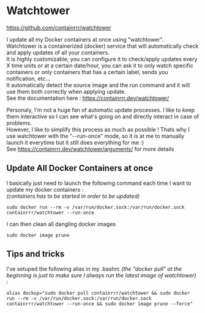 # Watchtower

https://github.com/containrrr/watchtower  
  
I update all my Docker containers at once using "watchtower".  
Watchtower is a containerized (docker) service that will automatically check and apply updates of all your containers.  
It is highly customizable; you can configure it to check/apply updates every X time units or at a certain date/hour, you can ask it to only watch specific containers or only containers that has a certain label, sends you notification, etc...  
It automatically detect the source image and the run command and it will use them both correctly when applying update.  
See the documentation here : https://containrrr.dev/watchtower/  
  
Personaly, I'm not a huge fan of automatic update processes. I like to keep them interactive so I can see what's going on and directly interact in case of problems.  
However, I like to simplify this process as much as possible ! Thats why I use watchtower with the "--run-once" mode, so it is at me to manually launch it everytime but it still does everything for me :)  
See https://containrrr.dev/watchtower/arguments/ for more details

## Update All Docker Containers at once

I basically just need to launch the following command each time I want to update my docker containers :  
*(containers has to be started in order to be updated)*

```
sudo docker run --rm -v /var/run/docker.sock:/var/run/docker.sock containrrr/watchtower --run-once
```
  
I can then clean all dangling docker images

```
sudo docker image prune
```

## Tips and tricks
I've setuped the following alias in my .bashrc *(the "docker pull" at the beginning is just to make sure I always run the latest image of watchtower)* :

```
alias dockup="sudo docker pull containrrr/watchtower && sudo docker run --rm -v /var/run/docker.sock:/var/run/docker.sock containrrr/watchtower --run-once && sudo docker image prune --force"
```
